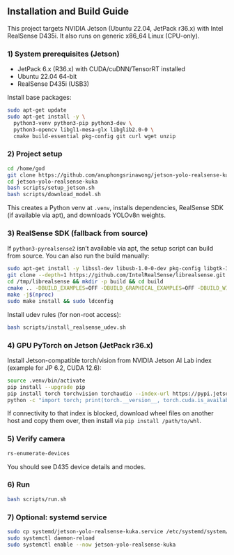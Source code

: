 ## Installation and Build Guide

This project targets NVIDIA Jetson (Ubuntu 22.04, JetPack r36.x) with Intel RealSense D435i. It also runs on generic x86_64 Linux (CPU-only).

### 1) System prerequisites (Jetson)
- JetPack 6.x (R36.x) with CUDA/cuDNN/TensorRT installed
- Ubuntu 22.04 64-bit
- RealSense D435i (USB3)

Install base packages:
```bash
sudo apt-get update
sudo apt-get install -y \
  python3-venv python3-pip python3-dev \
  python3-opencv libgl1-mesa-glx libglib2.0-0 \
  cmake build-essential pkg-config git curl wget unzip
```

### 2) Project setup
```bash
cd /home/god
git clone https://github.com/anuphongsrinawong/jetson-yolo-realsense-kuka.git
cd jetson-yolo-realsense-kuka
bash scripts/setup_jetson.sh
bash scripts/download_model.sh
```

This creates a Python venv at `.venv`, installs dependencies, RealSense SDK (if available via apt), and downloads YOLOv8n weights.

### 3) RealSense SDK (fallback from source)
If `python3-pyrealsense2` isn’t available via apt, the setup script can build from source. You can also run the build manually:
```bash
sudo apt-get install -y libssl-dev libusb-1.0-0-dev pkg-config libgtk-3-dev libglfw3-dev libgl1-mesa-dev libglu1-mesa-dev
git clone --depth=1 https://github.com/IntelRealSense/librealsense.git /tmp/librealsense
cd /tmp/librealsense && mkdir -p build && cd build
cmake .. -DBUILD_EXAMPLES=OFF -DBUILD_GRAPHICAL_EXAMPLES=OFF -DBUILD_WITH_CUDA=OFF -DFORCE_RSUSB_BACKEND=ON -DBUILD_PYTHON_BINDINGS=ON -DPYTHON_EXECUTABLE=/home/god/jetson-yolo-realsense-kuka/.venv/bin/python
make -j$(nproc)
sudo make install && sudo ldconfig
```

Install udev rules (for non-root access):
```bash
bash scripts/install_realsense_udev.sh
```

### 4) GPU PyTorch on Jetson (JetPack r36.x)
Install Jetson-compatible torch/vision from NVIDIA Jetson AI Lab index (example for JP 6.2, CUDA 12.6):
```bash
source .venv/bin/activate
pip install --upgrade pip
pip install torch torchvision torchaudio --index-url https://pypi.jetson-ai-lab.io/jp6/cu126
python -c "import torch; print(torch.__version__, torch.cuda.is_available())"
```
If connectivity to that index is blocked, download wheel files on another host and copy them over, then install via `pip install /path/to/whl`.

### 5) Verify camera
```bash
rs-enumerate-devices
```
You should see D435 device details and modes.

### 6) Run
```bash
bash scripts/run.sh
```

### 7) Optional: systemd service
```bash
sudo cp systemd/jetson-yolo-realsense-kuka.service /etc/systemd/system/
sudo systemctl daemon-reload
sudo systemctl enable --now jetson-yolo-realsense-kuka
```


